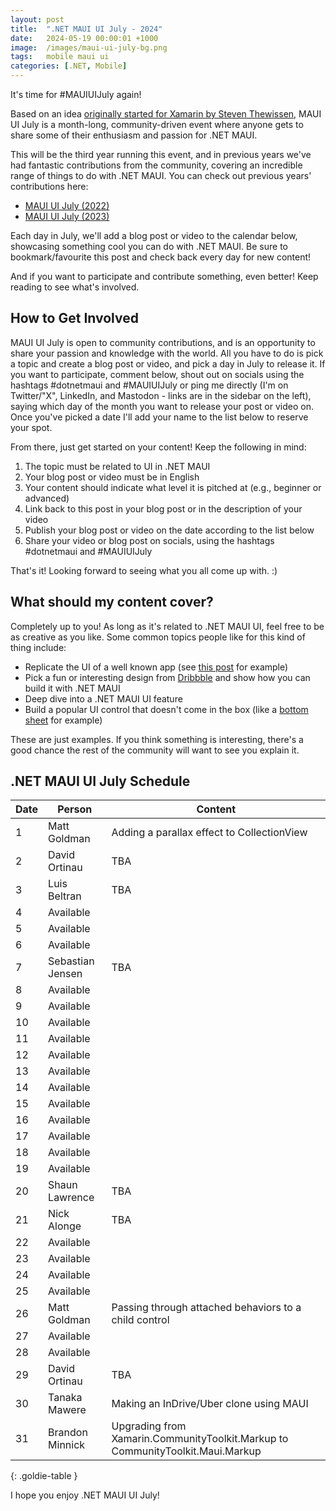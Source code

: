 ```yaml
---
layout: post
title:  ".NET MAUI UI July - 2024"
date:   2024-05-19 00:00:01 +1000
image:  /images/maui-ui-july-bg.png
tags:   mobile maui ui
categories: [.NET, Mobile]
---
```


It's time for #MAUIUIJuly again!

Based on an idea [originally started for Xamarin by Steven Thewissen](https://thewissen.io/introducing-xamarin-ui-july/), MAUI UI July is a month-long, community-driven event where anyone gets to share some of their enthusiasm and passion for .NET MAUI.

This will be the third year running this event, and in previous years we've had fantastic contributions from the community, covering an incredible range of things to do with .NET MAUI. You can check out previous years' contributions here:

* [MAUI UI July (2022)](/posts/maui-ui-july)
* [MAUI UI July (2023)](/posts/maui-ui-july-23)

Each day in July, we'll add a blog post or video to the calendar below, showcasing something cool you can do with .NET MAUI. Be sure to bookmark/favourite this post and check back every day for new content!

And if you want to participate and contribute something, even better! Keep reading to see what's involved.

## How to Get Involved

MAUI UI July is open to community contributions, and is an opportunity to share your passion and knowledge with the world. All you have to do is pick a topic and create a blog post or video, and pick a day in July to release it. If you want to participate, comment below, shout out on socials using the hashtags #dotnetmaui and #MAUIUIJuly or ping me directly (I'm on Twitter/"X", LinkedIn, and Mastodon - links are in the sidebar on the left), saying which day of the month you want to release your post or video on. Once you've picked a date I'll add your name to the list below to reserve your spot.

From there, just get started on your content! Keep the following in mind:

1. The topic must be related to UI in .NET MAUI
2. Your blog post or video must be in English
3. Your content should indicate what level it is pitched at (e.g., beginner or advanced)
4. Link back to this post in your blog post or in the description of your video
5. Publish your blog post or video on the date according to the list below
6. Share your video or blog post on socials, using the hashtags #dotnetmaui and #MAUIUIJuly

That's it! Looking forward to seeing what you all come up with. :)

## What should my content cover?

Completely up to you! As long as it's related to .NET MAUI UI, feel free to be as creative as you like. Some common topics people like for this kind of thing include:

* Replicate the UI of a well known app (see [this post](/posts/outlook-clone) for example)
* Pick a fun or interesting design from [Dribbble](https://dribbble.com) and show how you can build it with .NET MAUI
* Deep dive into a .NET MAUI UI feature
* Build a popular UI control that doesn't come in the box (like a [bottom sheet](https://blogs.xgenoapps.com/post/2022/07/23/maui-bottom-sheet) for example)

These are just examples. If you think something is interesting, there's a good chance the rest of the community will want to see you explain it.


## .NET MAUI UI July Schedule

| Date | Person           | Content                                                                        |
| ---- | ---------------- | ------------------------------------------------------------------------------ |
| 1    | Matt Goldman     | Adding a parallax effect to CollectionView                                     |
| 2    | David Ortinau    | TBA                                                                            |
| 3    | Luis Beltran     | TBA                                                                            |
| 4    | Available        |                                                                                |
| 5    | Available        |                                                                                |
| 6    | Available        |                                                                                |
| 7    | Sebastian Jensen | TBA                                                                            |
| 8    | Available        |                                                                                |
| 9    | Available        |                                                                                |
| 10   | Available        |                                                                                |
| 11   | Available        |                                                                                |
| 12   | Available        |                                                                                |
| 13   | Available        |                                                                                |
| 14   | Available        |                                                                                |
| 15   | Available        |                                                                                |
| 16   | Available        |                                                                                |
| 17   | Available        |                                                                                |
| 18   | Available        |                                                                                |
| 19   | Available        |                                                                                |
| 20   | Shaun Lawrence   | TBA                                                                            |
| 21   | Nick Alonge      | TBA                                                                            |
| 22   | Available        |                                                                                |
| 23   | Available        |                                                                                |
| 24   | Available        |                                                                                |
| 25   | Available        |                                                                                |
| 26   | Matt Goldman     | Passing through attached behaviors to a child control                          |
| 27   | Available        |                                                                                |
| 28   | Available        |                                                                                |
| 29   | David Ortinau    | TBA                                                                            |
| 30   | Tanaka Mawere    | Making an InDrive/Uber clone using MAUI                                        |
| 31   | Brandon Minnick  | Upgrading from Xamarin.CommunityToolkit.Markup to CommunityToolkit.Maui.Markup |

{: .goldie-table }

I hope you enjoy .NET MAUI UI July!
